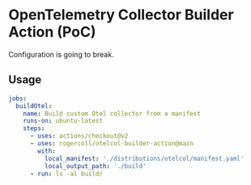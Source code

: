 # OpenTelemetry Collector Builder Action (PoC)

Configuration is going to break.

## Usage

```yaml
jobs:
  buildOtel:
    name: Build custom Otel collector from a manifest
    runs-on: ubuntu-latest
    steps:
      - uses: actions/checkout@v2
      - uses: rogercoll/otelcol-builder-action@main
        with:
          local_manifest: './distributions/otelcol/manifest.yaml'
          local_output_path: './build'
      - run: ls -al build/
```
